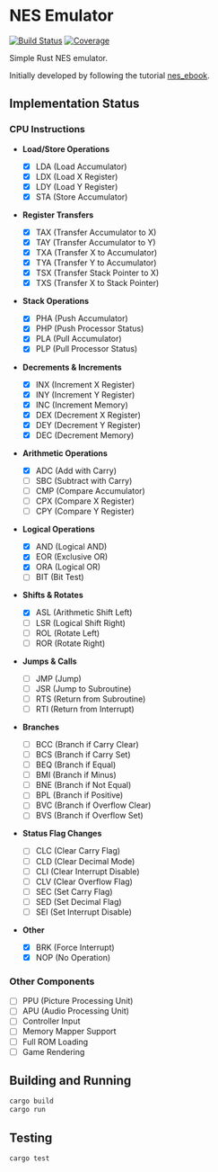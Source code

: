 # NES Emulator

[![Build Status](https://dreadster3.github.io/nes_emulator/badges/build-status.svg)](https://github.com/dreadster3/nes_emulator/actions)
[![Coverage](https://dreadster3.github.io/nes_emulator/badges/plastic.svg)](https://dreadster3.github.io/nes_emulator/)

Simple Rust NES emulator.

Initially developed by following the tutorial [nes_ebook](https://bugzmanov.github.io/nes_ebook/).

## Implementation Status

### CPU Instructions

- **Load/Store Operations**

  - [x] LDA (Load Accumulator)
  - [x] LDX (Load X Register)
  - [x] LDY (Load Y Register)
  - [x] STA (Store Accumulator)

- **Register Transfers**

  - [x] TAX (Transfer Accumulator to X)
  - [x] TAY (Transfer Accumulator to Y)
  - [x] TXA (Transfer X to Accumulator)
  - [x] TYA (Transfer Y to Accumulator)
  - [x] TSX (Transfer Stack Pointer to X)
  - [x] TXS (Transfer X to Stack Pointer)

- **Stack Operations**

  - [x] PHA (Push Accumulator)
  - [x] PHP (Push Processor Status)
  - [x] PLA (Pull Accumulator)
  - [x] PLP (Pull Processor Status)

- **Decrements & Increments**

  - [x] INX (Increment X Register)
  - [x] INY (Increment Y Register)
  - [x] INC (Increment Memory)
  - [x] DEX (Decrement X Register)
  - [x] DEY (Decrement Y Register)
  - [x] DEC (Decrement Memory)

- **Arithmetic Operations**

  - [x] ADC (Add with Carry)
  - [ ] SBC (Subtract with Carry)
  - [ ] CMP (Compare Accumulator)
  - [ ] CPX (Compare X Register)
  - [ ] CPY (Compare Y Register)

- **Logical Operations**

  - [x] AND (Logical AND)
  - [x] EOR (Exclusive OR)
  - [x] ORA (Logical OR)
  - [ ] BIT (Bit Test)

- **Shifts & Rotates**

  - [x] ASL (Arithmetic Shift Left)
  - [ ] LSR (Logical Shift Right)
  - [ ] ROL (Rotate Left)
  - [ ] ROR (Rotate Right)

- **Jumps & Calls**

  - [ ] JMP (Jump)
  - [ ] JSR (Jump to Subroutine)
  - [ ] RTS (Return from Subroutine)
  - [ ] RTI (Return from Interrupt)

- **Branches**

  - [ ] BCC (Branch if Carry Clear)
  - [ ] BCS (Branch if Carry Set)
  - [ ] BEQ (Branch if Equal)
  - [ ] BMI (Branch if Minus)
  - [ ] BNE (Branch if Not Equal)
  - [ ] BPL (Branch if Positive)
  - [ ] BVC (Branch if Overflow Clear)
  - [ ] BVS (Branch if Overflow Set)

- **Status Flag Changes**

  - [ ] CLC (Clear Carry Flag)
  - [ ] CLD (Clear Decimal Mode)
  - [ ] CLI (Clear Interrupt Disable)
  - [ ] CLV (Clear Overflow Flag)
  - [ ] SEC (Set Carry Flag)
  - [ ] SED (Set Decimal Flag)
  - [ ] SEI (Set Interrupt Disable)

- **Other**
  - [x] BRK (Force Interrupt)
  - [x] NOP (No Operation)

### Other Components

- [ ] PPU (Picture Processing Unit)
- [ ] APU (Audio Processing Unit)
- [ ] Controller Input
- [ ] Memory Mapper Support
- [ ] Full ROM Loading
- [ ] Game Rendering

## Building and Running

```bash
cargo build
cargo run
```

## Testing

```bash
cargo test
```
